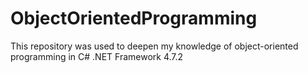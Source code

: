 # ObjectOrientedProgramming
 This repository was used to deepen my knowledge of object-oriented programming in C# .NET Framework 4.7.2
